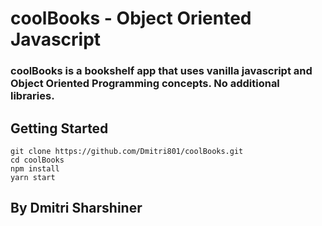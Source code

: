 # coolBooks - Object Oriented Javascript

### coolBooks is a bookshelf app that uses vanilla javascript and Object Oriented Programming concepts. No additional libraries.

## Getting Started

```
git clone https://github.com/Dmitri801/coolBooks.git
cd coolBooks
npm install
yarn start
```

## By Dmitri Sharshiner
